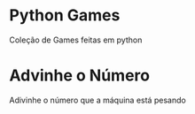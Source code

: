 # Python Games

Coleção de Games feitas em python

# Advinhe o Número

Adivinhe o número que  a máquina está pesando
